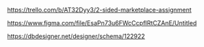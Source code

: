 https://trello.com/b/AT32Dyy3/2-sided-marketplace-assignment

https://www.figma.com/file/EsaPn73u6FWcCcpfIRtCZAnE/Untitled

https://dbdesigner.net/designer/schema/122922
